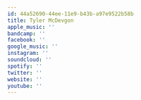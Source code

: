 ```yaml
---
id: 44a52690-44ee-11e9-b43b-a97e9522b58b
title: Tyler McDevgon
apple_music: ''
bandcamp: ''
facebook: ''
google_music: ''
instagram: ''
soundcloud: ''
spotify: ''
twitter: ''
website: ''
youtube: ''
---
```

